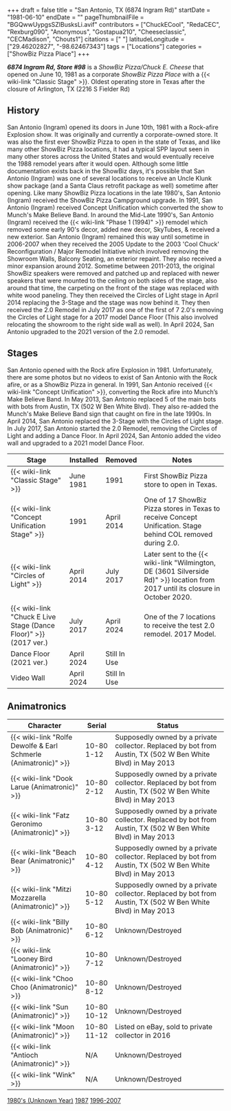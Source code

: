 +++
draft = false
title = "San Antonio, TX (6874 Ingram Rd)"
startDate = "1981-06-10"
endDate = ""
pageThumbnailFile = "BGQwwUypgsSZlBusksLi.avif"
contributors = ["ChuckECool", "RedaCEC", "Rexburg090", "Anonymous", "Gostapua210", "Cheeseclassic", "CECMadison", "Chouts1"]
citations = [" "]
latitudeLongitude = ["29.46202827", "-98.62467343"]
tags = ["Locations"]
categories = ["ShowBiz Pizza Place"]
+++

***6874 Ingram Rd, Store #98*** is a *ShowBiz Pizza/Chuck E. Cheese* that opened on June 10, 1981 as a corporate *ShowBiz Pizza Place* with a {{< wiki-link "Classic Stage" >}}. Oldest operating store in Texas after the closure of Arlington, TX (2216 S Fielder Rd)

## History

San Antonio (Ingram) opened its doors in June 10th, 1981 with a Rock-afire Explosion show. It was originally and currently a corporate-owned store. It was also the first ever ShowBiz Pizza to open in the state of Texas, and like many other ShowBiz Pizza locations, it had a typical SPP layout seen in many other stores across the United States and would eventually receive the 1988 remodel years after it would open. Although some little documentation exists back in the ShowBiz days, it's possible that San Antonio (Ingram) was one of several locations to receive an Uncle Klunk show package (and a Santa Claus retrofit package as well) sometime after opening. Like many ShowBiz Pizza locations in the late 1980's, San Antonio (Ingram) received the ShowBiz Pizza Campground upgrade. In 1991, San Antonio (Ingram) received Concept Unification which converted the show to Munch's Make Believe Band. In around the Mid-Late 1990's, San Antonio (Ingram) received the {{< wiki-link "Phase 1 (1994)" >}} remodel which removed some early 90's decor, added new decor, SkyTubes, &amp; received a new exterior. San Antonio (Ingram) remained this way until sometime in 2006-2007 when they received the 2005 Update to the 2003 'Cool Chuck' Reconfiguration / Major Remodel Initiative which involved removing the Showroom Walls, Balcony Seating, an exterior repaint. They also received a minor expansion around 2012. Sometime between 2011-2013, the original ShowBiz speakers were removed and patched up and replaced with newer speakers that were mounted to the ceiling on both sides of the stage, also around that time, the carpeting on the front of the stage was replaced with white wood paneling. They then received the Circles of Light stage in April 2014 replacing the 3-Stage and the stage was now behind it. They then received the 2.0 Remodel in July 2017 as one of the first of 7 2.0's removing the Circles of Light stage for a 2017 model Dance Floor (This also involved relocating the showroom to the right side wall as well). In April 2024, San Antonio upgraded to the 2021 version of the 2.0 remodel.

## Stages

San Antonio opened with the Rock afire Explosion in 1981. Unfortunately, there are some photos but no videos to exist of San Antonio with the Rock afire, or as a ShowBiz Pizza in general. In 1991, San Antonio received {{< wiki-link "Concept Unification" >}}, converting the Rock afire into Munch’s Make Believe Band. In May 2013, San Antonio replaced 5 of the main bots with bots from Austin, TX (502 W Ben White Blvd). They also re-added the Munch's Make Believe Band sign that caught on fire in the late 1990s. In April 2014, San Antonio replaced the 3-Stage with the Circles of Light stage. In July 2017, San Antonio started the 2.0 Remodel, removing the Circles of Light and adding a Dance Floor. In April 2024, San Antonio added the video wall and upgraded to a 2021 model Dance Floor.

| Stage                                                                  | Installed  | Removed      | Notes                                                                                                                                 |
|------------------------------------------------------------------------|------------|--------------|---------------------------------------------------------------------------------------------------------------------------------------|
| {{< wiki-link "Classic Stage" >}}                                | June 1981  | 1991         | First ShowBiz Pizza store to open in Texas.                                                                                           |
| {{< wiki-link "Concept Unification Stage" >}}                    | 1991       | April 2014   | One of 17 ShowBiz Pizza stores in Texas to receive Concept Unification. Stage behind COL removed during 2.0.                          |
| {{< wiki-link "Circles of Light" >}}                             | April 2014 | July 2017    | Later sent to the {{< wiki-link "Wilmington, DE (3601 Silverside Rd)" >}} location from 2017 until its closure in October 2020. |
| {{< wiki-link "Chuck E Live Stage (Dance Floor)" >}} (2017 ver.) | July 2017  | April 2024   | One of the 7 locations to receive the test 2.0 remodel. 2017 Model.                                                                   |
| Dance Floor (2021 ver.)                                                | April 2024 | Still In Use |                                                                                                                                       |
| Video Wall                                                             | April 2024 | Still In Use |                                                                                                                                       |

## Animatronics

| Character                                                                 | Serial      | Status                                                                                                      |
|---------------------------------------------------------------------------|-------------|-------------------------------------------------------------------------------------------------------------|
| {{< wiki-link "Rolfe Dewolfe &amp; Earl Schmerle (Animatronic)" >}} | 10-80 1-12  | Supposedly owned by a private collector. Replaced by bot from Austin, TX (502 W Ben White Blvd) in May 2013 |
| {{< wiki-link "Dook Larue (Animatronic)" >}}                        | 10-80 2-12  | Supposedly owned by a private collector. Replaced by bot from Austin, TX (502 W Ben White Blvd) in May 2013 |
| {{< wiki-link "Fatz Geronimo (Animatronic)" >}}                     | 10-80 3-12  | Supposedly owned by a private collector. Replaced by bot from Austin, TX (502 W Ben White Blvd) in May 2013 |
| {{< wiki-link "Beach Bear (Animatronic)" >}}                        | 10-80 4-12  | Supposedly owned by a private collector. Replaced by bot from Austin, TX (502 W Ben White Blvd) in May 2013 |
| {{< wiki-link "Mitzi Mozzarella (Animatronic)" >}}                  | 10-80 5-12  | Supposedly owned by a private collector. Replaced by bot from Austin, TX (502 W Ben White Blvd) in May 2013 |
| {{< wiki-link "Billy Bob (Animatronic)" >}}                         | 10-80 6-12  | Unknown/Destroyed                                                                                           |
| {{< wiki-link "Looney Bird (Animatronic)" >}}                       | 10-80 7-12  | Unknown/Destroyed                                                                                           |
| {{< wiki-link "Choo Choo (Animatronic)" >}}                         | 10-80 8-12  | Unknown/Destroyed                                                                                           |
| {{< wiki-link "Sun (Animatronic)" >}}                               | 10-80 10-12 | Unknown/Destroyed                                                                                           |
| {{< wiki-link "Moon (Animatronic)" >}}                              | 10-80 11-12 | Listed on eBay, sold to private collector in 2016                                                           |
| {{< wiki-link "Antioch (Animatronic)" >}}                           | N/A         | Unknown/Destroyed                                                                                           |
| {{< wiki-link "Wink" >}}                                            | N/A         | Unknown/Destroyed                                                                                           |

[1980's (Unknown Year)](https://www.showbizpizza.com/photos/spp/tx_sanantonio/index.html) [1987](https://www.showbizpizza.com/photos/spp/tx_ingram/index.html) [1996-2007](https://www.showbizpizza.com/photos/cec/tx_ingram/index.html)